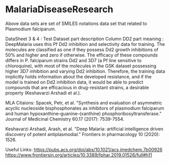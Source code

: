 # MalariaDiseaseResearch
Above data sets are set of SMILES notations data set that related to Plasmodium falciparum. 


DataSheet 3 & 4 : Test Dataset part description 
Column DD2 part meaning : 
DeepMalaria uses this Pf Dd2 inhibition and selectivity data for training. The molecules are classified as one if they possess Dd2 growth     inhibitions of 50% and higher and zero if otherwise. The efficacy of these compounds differs in P. falciparum strains Dd2 and 3D7 (a Pf line  sensitive to chloroquine), with most of the molecules in the GSK dataset possessing higher 3D7 inhibition and varying Dd2 inhibition. Therefore, the training data implicitly holds information about the developed resistance, and if the model is trained on Dd2 inhibition data, it would be able to predict compounds that are efficacious in drug-resistant strains, a desirable property (Keshavarzi Arshadi et al.).

MLA Citaions: 
 Spacek, Petr, et al. "Synthesis and evaluation of asymmetric acyclic nucleoside bisphosphonates as inhibitors of plasmodium falciparum and human hypoxanthine–guanine–(xanthine) phosphoribosyltransferase." Journal of Medicinal Chemistry 60.17 (2017): 7539-7554.

Keshavarzi Arshadi, Arash, et al. "Deep Malaria: artificial intelligence driven discovery of potent antiplasmodial." Frontiers in pharmacology 10 (2020): 1526.


Useful Links: 
https://pubs.acs.org/doi/abs/10.1021/acs.jmedchem.7b00926
https://www.frontiersin.org/articles/10.3389/fphar.2019.01526/full#h11



